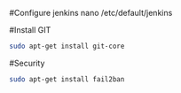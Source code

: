#Configure jenkins
nano /etc/default/jenkins


#Install GIT
```sh
sudo apt-get install git-core
```


#Security
```sh
sudo apt-get install fail2ban
```